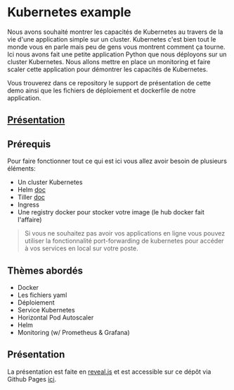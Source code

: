 # Kubernetes example

Nous avons souhaité montrer les capacités de Kubernetes au travers de la vie d'une application simple sur un cluster. Kubernetes c'est bien tout le monde vous en parle mais peu de gens vous montrent comment ça tourne. Ici nous avons fait une petite application Python que nous déployons sur un cluster Kubernetes. Nous allons mettre en place un monitoring et faire scaler cette application pour démontrer les capacités de Kubernetes.

Vous trouverez dans ce repository le support de présentation de cette demo ainsi que les fichiers de déploiement et dockerfile de notre application. 

## [Présentation](https://ouidou.github.io/kubernetes-example/)

## Prérequis

Pour faire fonctionner tout ce qui est ici vous allez avoir besoin de plusieurs éléments:

* Un cluster Kubernetes
* Helm [doc](https://helm.sh/docs/install/)
* Tiller [doc](https://helm.sh/docs/install/#easy-in-cluster-installation)
* Ingress
* Une registry docker pour stocker votre image (le hub docker fait l'affaire)

> Si vous ne souhaitez pas avoir vos applications en ligne vous pouvez utiliser la fonctionnalité port-forwarding de kubernetes pour accéder à vos services en local sur votre poste.

## Thèmes abordés

* Docker
* Les fichiers yaml
* Déploiement
* Service Kubernetes
* Horizontal Pod Autoscaler
* Helm
* Monitoring (w/ Prometheus & Grafana)

## Présentation

La présentation est faite en [reveal.js](https://revealjs.com/#/) et est accessible sur ce dépôt via Github Pages [ici](https://ouidou.github.io/kubernetes-example/).
